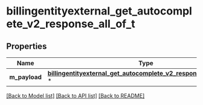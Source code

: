 # billingentityexternal_get_autocomplete_v2_response_all_of_t

## Properties
Name | Type | Description | Notes
------------ | ------------- | ------------- | -------------
**m_payload** | [**billingentityexternal_get_autocomplete_v2_response_m_payload_t**](billingentityexternal_get_autocomplete_v2_response_m_payload.md) \* |  | 

[[Back to Model list]](../README.md#documentation-for-models) [[Back to API list]](../README.md#documentation-for-api-endpoints) [[Back to README]](../README.md)


